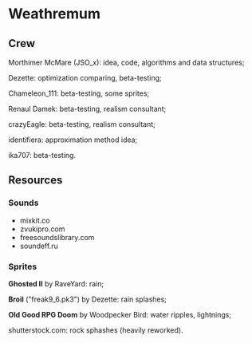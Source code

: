 # Weathremum

## Crew ##

Morthimer McMare (JSO_x): idea, code, algorithms and data structures;

Dezette: optimization comparing, beta-testing;

Chameleon_111: beta-testing, some sprites;

Renaul Damek: beta-testing, realism consultant;

crazyEagle: beta-testing, realism consultant;

identifiera: approximation method idea;

ika707: beta-testing.



## Resources ##

### Sounds

- mixkit.co
- zvukipro.com
- freesoundslibrary.com
- soundeff.ru

### Sprites

**Ghosted II** by RaveYard: rain;

**Broil** ("freak9_6.pk3") by Dezette: rain splashes;

**Old Good RPG Doom** by Woodpecker Bird: water ripples, lightnings;

shutterstock.com: rock sphashes (heavily reworked).

